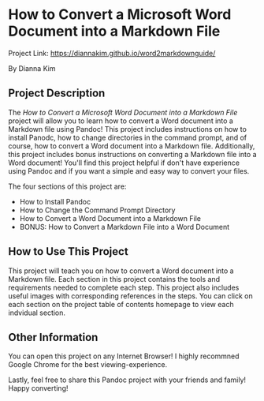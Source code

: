 # How to Convert a Microsoft Word Document into a Markdown File
Project Link: https://diannakim.github.io/word2markdownguide/

By Dianna Kim

## **Project Description**
The *How to Convert a Microsoft Word Document into a Markdown File* project will allow you to learn how to convert a Word document into a Markdown file using Pandoc! This project includes instructions on how to install Panodc, how to change directories in the command prompt, and of course, how to convert a Word document into a Markdown file. Additionally, this project includes bonus instructions on converting a Markdown file into a Word document! You'll find this project helpful if don't have experience using Pandoc and if you want a simple and easy way to convert your files. 

The four sections of this project are: 
  - How to Install Pandoc
  - How to Change the Command Prompt Directory
  - How to Convert a Word Document into a Markdown File
  - BONUS: How to Convert a Markdown File into a Word Document


## **How to Use This Project**
This project will teach you on how to convert a Word document into a Markdown file. Each section in this project contains the tools and requirements needed to complete each step. This project also includes useful images with corresponding references in the steps. You can click on each section on the project table of contents homepage to view each indvidual section.


## **Other Information**
You can open this project on any Internet Browser! I highly recommned Google Chrome for the best viewing-experience. 

Lastly, feel free to share this Pandoc project with your friends and family! Happy converting!